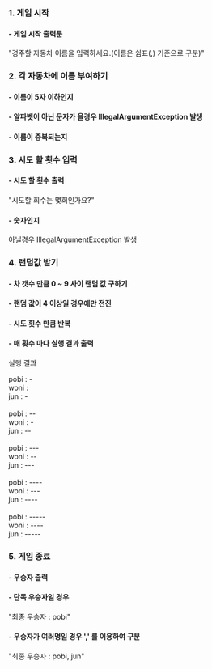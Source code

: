 ### 1. 게임 시작

#### - 게임 시작 출력문

"경주할 자동차 이름을 입력하세요.(이름은 쉼표(,) 기준으로 구분)"

### 2. 각 자동차에 이름 부여하기

#### - 이름이 5자 이하인지

#### - 알파벳이 아닌 문자가 올경우 IllegalArgumentException 발생

#### - 이름이 중복되는지

### 3. 시도 할 횟수 입력

#### - 시도 할 횟수 출력

"시도할 회수는 몇회인가요?"

#### - 숫자인지

아닐경우 IllegalArgumentException 발생

### 4. 랜덤값 받기

#### - 차 갯수 만큼 0 ~ 9 사이 랜덤 값 구하기

#### - 랜덤 값이 4 이상일 경우에만 전진

#### - 시도 횟수 만큼 반복

#### - 매 횟수 마다 실행 결과 출력

실행 결과

pobi : - <br/>
woni :  <br/>
jun : - <br/>
<br/>
pobi : -- <br/>
woni : - <br/>
jun : -- <br/>
<br/>
pobi : ---<br/>
woni : --<br/>
jun : ---<br/>
<br/>
pobi : ----<br/>
woni : ---<br/>
jun : ----<br/>
<br/>
pobi : -----<br/>
woni : ----<br/>
jun : -----<br/>

### 5. 게임 종료

#### - 우승자 출력

#### - 단독 우승자일 경우

"최종 우승자 : pobi"

#### - 우승자가 여러명일 경우 ',' 를 이용하여 구분

"최종 우승자 : pobi, jun"
